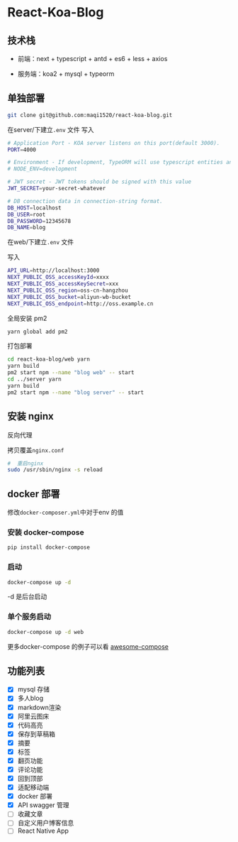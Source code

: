 # React-Koa-Blog

## 技术栈

 - 前端：next + typescript + antd + es6 + less + axios

 - 服务端：koa2 + mysql + typeorm



## 单独部署

```bash
git clone git@github.com:maqi1520/react-koa-blog.git
```

在server/下建立`.env` 文件
写入

```bash
# Application Port - KOA server listens on this port(default 3000).
PORT=4000

# Environment - If development, TypeORM will use typescript entities and DB conn will be non SSL
# NODE_ENV=development

# JWT secret - JWT tokens should be signed with this value
JWT_SECRET=your-secret-whatever

# DB connection data in connection-string format.
DB_HOST=localhost
DB_USER=root
DB_PASSWORD=12345678
DB_NAME=blog
```

在web/下建立`.env` 文件

写入

```bash
API_URL=http://localhost:3000
NEXT_PUBLIC_OSS_accessKeyId=xxxx
NEXT_PUBLIC_OSS_accessKeySecret=xxx
NEXT_PUBLIC_OSS_region=oss-cn-hangzhou
NEXT_PUBLIC_OSS_bucket=aliyun-wb-bucket
NEXT_PUBLIC_OSS_endpoint=http://oss.example.cn
```
全局安装 pm2
```bash
yarn global add pm2
```
打包部署

```bash
cd react-koa-blog/web yarn
yarn build
pm2 start npm --name "blog web" -- start
cd ../server yarn
yarn build
pm2 start npm --name "blog server" -- start
```

## 安装 nginx 

反向代理

拷贝覆盖`nginx.conf`

```bash
#  重启nginx
sudo /usr/sbin/nginx -s reload
```

## docker 部署

修改`docker-composer.yml`中对于env 的值

### 安装 docker-compose

```bash
pip install docker-compose
```

### 启动

```bash
docker-compose up -d
```
-d 是后台启动

### 单个服务启动

```bash
docker-compose up -d web
```

 更多docker-compose 的例子可以看 [awesome-compose](https://github.com/docker/awesome-compose)

## 功能列表

 * [x] mysql 存储
 * [x] 多人blog
 * [x] markdown渲染
 * [x] 阿里云图床
 * [x] 代码高亮
 * [x] 保存到草稿箱
 * [x] 摘要
 * [x] 标签
 * [x] 翻页功能
 * [x] 评论功能
 * [x] 回到顶部
 * [x] 适配移动端
 * [x] docker 部署
 * [x] API swagger 管理
 * [ ] 收藏文章
 * [ ] 自定义用户博客信息
 * [ ] React Native App